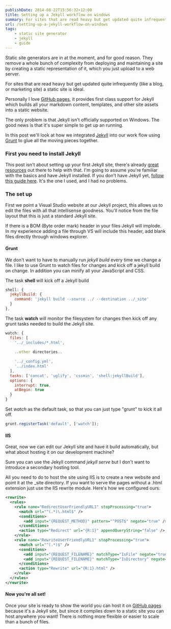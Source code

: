 ```yaml
---
publishDate: 2014-08-22T15:56:32+12:00
title: Setting up a Jekyll workflow on windows
summary: For sites that are read heavy but get updated quite infrequently (like a blog, or marketing site) a static site is ideal.
url: /setting-up-a-jekyll-workflow-on-windows
tags:
    - static site generator
    - jekyll
    - guide
---
```


Static site generators are in at the moment, and for good reason. They remove a whole bunch of complexity from deploying and maintaining a site by creating a static representation of it, which you just upload to a web server.

For sites that are read heavy but get updated quite infrequently (like a blog, or marketing site) a static site is ideal.

Personally I love [GitHub pages](https://pages.github.com/), it provides first class support for Jekyll which builds all your markdown content, templates, and other site assets into a static website.

The only problem is that Jekyll isn't officially supported on Windows. The good news is that it's super simple to get up an running.

In this post we'll look at how we integrated [Jekyll](https://jekyllrb.com/) into our work flow using [Grunt](https://gruntjs.com/) to glue all the moving pieces together.

### First you need to install Jekyll

This post isn't about setting up your first Jekyll site, there's already [great resources](http://jekyllbootstrap.com/lessons/jekyll-introduction.html) out there to help with that. I'm going to assume you're familiar with the basics and have Jekyll installed. If you don't have Jekyll yet, [follow this guide here](https://jekyll-windows.juthilo.com/). It's the one I used, and I had no problems.

### The set up

First we point a Visual Studio website at our Jekyll project, this allows us to edit the files with all that intellisense goodness. You'll notice from the file layout that this is just a standard Jekyll site. 

If there is a BOM (Byte order mark) header in your files Jekyll will implode. In my experience adding a file through VS will include this header, add blank files directly through windows explorer.

#### Grunt

We don't want to have to manually run _jekyll build_ every time we change a file. I like to use Grunt to watch files for changes and kick off a jekyll build on change. In addition you can minify all your JavaScript and CSS.

The task **shell** will kick off a Jekyll build

```javascript
shell: {
  jekyllBuild: {
    command: 'jekyll build --source ../ --destination ../_site'
  }
},
```

The task **watch** will monitor the filesystem for changes then kick off any grunt tasks needed to build the Jekyll site.

```javascript
watch: {
  files: [
    '../_includes/*.html',
    
    ..other directories..
    
    '../_config.yml',
    '../index.html'
  ],
  tasks: ['concat', 'uglify', 'cssmin', 'shell:jekyllBuild'],
  options: {
    interrupt: true,
    atBegin: true
  }
}
```

Set _watch_ as the default task, so that you can just type "grunt" to kick it all off.

```javascript
grunt.registerTask('default', ['watch']);
```

#### IIS

Great, now we can edit our Jekyll site and have it build automatically, but what about hosting it on our development machine?

Sure you can use the Jekyll command _jekyll serve_ but I don't want to introduce a secondary hosting tool.

All you need to do to host the site using IIS is to create a new website and point it at the _site directory. If you want to serve the pages without a .html extension just use the IIS rewrite module. Here's how we configured ours:

```xml
<rewrite>
  <rules>
    <rule name="RedirectUserFriendlyURL1" stopProcessing="true">
      <match url="^(.*)\.html$" />
      <conditions>
        <add input="{REQUEST_METHOD}" pattern="^POST$" negate="true" />
      </conditions>
      <action type="Redirect" url="{R:1}" appendQueryString="false" />
    </rule>
    <rule name="RewriteUserFriendlyURL1" stopProcessing="true">
      <match url="^(.*)$" />
      <conditions>
        <add input="{REQUEST_FILENAME}" matchType="IsFile" negate="true" />
        <add input="{REQUEST_FILENAME}" matchType="IsDirectory" negate="true" />
      </conditions>
      <action type="Rewrite" url="{R:1}.html" />
    </rule>
  </rules>
</rewrite>
```

#### Now you're all set!

Once your site is ready to show the world you can host it on [GitHub pages](https://pages.github.com/) because it's a Jekyll site, but since it compiles down to a static site you can host anywhere you want! There is nothing more flexible or easier to scale than a bunch of files.
